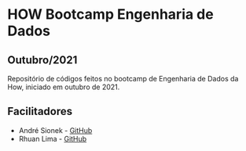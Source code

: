 # HOW Bootcamp Engenharia de Dados
## Outubro/2021

Repositório de códigos feitos no bootcamp de Engenharia de Dados da How, iniciado em outubro de 2021.

## Facilitadores
* André Sionek - [GitHub](https://github.com/andresionek91)
* Rhuan Lima - [GitHub](https://github.com/rhuanlima)
